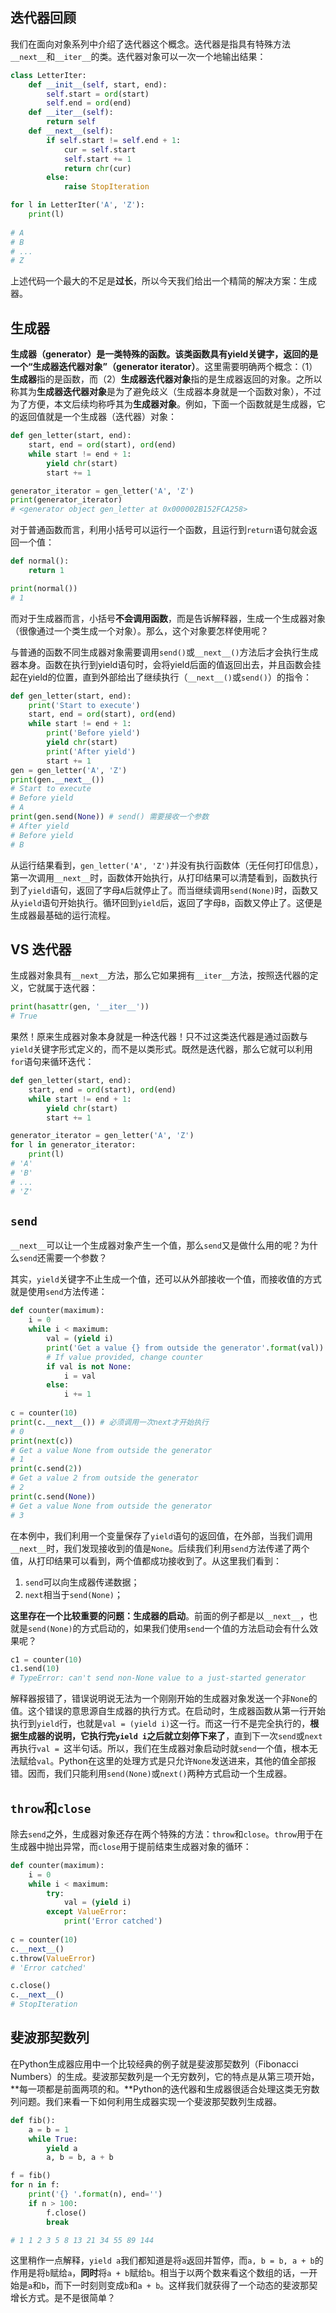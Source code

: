 ## 迭代器回顾

我们在面向对象系列中介绍了迭代器这个概念。迭代器是指具有特殊方法`__next__`和`__iter__`的类。迭代器对象可以一次一个地输出结果：

```python
class LetterIter:
    def __init__(self, start, end):
        self.start = ord(start)
        self.end = ord(end)
    def __iter__(self):
        return self
    def __next__(self):
        if self.start != self.end + 1:
            cur = self.start
            self.start += 1
            return chr(cur)
        else:
            raise StopIteration

for l in LetterIter('A', 'Z'):
    print(l)
    
# A
# B
# ...
# Z
```

上述代码一个最大的不足是**过长**，所以今天我们给出一个精简的解决方案：生成器。

## 生成器
**生成器（generator）**是一类特殊的函数。该类函数**具有yield关键字，返回的是一个“生成器迭代器对象”（generator iterator）**。这里需要明确两个概念：（1） **生成器**指的是函数，而（2）**生成器迭代器对象**指的是生成器返回的对象。之所以称其为**生成器迭代器对象**是为了避免歧义（生成器本身就是一个函数对象），不过为了方便，本文后续均称呼其为**生成器对象**。例如，下面一个函数就是生成器，它的返回值就是一个生成器（迭代器）对象：

```python
def gen_letter(start, end):
    start, end = ord(start), ord(end)
    while start != end + 1:
        yield chr(start)
        start += 1

generator_iterator = gen_letter('A', 'Z')
print(generator_iterator)
# <generator object gen_letter at 0x000002B152FCA258>
```

对于普通函数而言，利用小括号可以运行一个函数，且运行到`return`语句就会返回一个值：

```python
def normal():
    return 1

print(normal())
# 1
```

而对于生成器而言，小括号**不会调用函数**，而是告诉解释器，生成一个生成器对象（很像通过一个类生成一个对象）。那么，这个对象要怎样使用呢？

与普通的函数不同生成器对象需要调用`send()`或`__next__()`方法后才会执行生成器本身。函数在执行到yield语句时，会将yield后面的值返回出去，并且函数会挂起在yield的位置，直到外部给出了继续执行（`__next__()`或`send()`）的指令：

```python
def gen_letter(start, end):
    print('Start to execute')
    start, end = ord(start), ord(end)
    while start != end + 1:
        print('Before yield')
        yield chr(start)
        print('After yield')
        start += 1
gen = gen_letter('A', 'Z')
print(gen.__next__())
# Start to execute
# Before yield
# A
print(gen.send(None)) # send() 需要接收一个参数
# After yield
# Before yield
# B
```

从运行结果看到，`gen_letter('A', 'Z')`并没有执行函数体（无任何打印信息），第一次调用`__next__`时，函数体开始执行，从打印结果可以清楚看到，函数执行到了`yield`语句，返回了字母`A`后就停止了。而当继续调用`send(None)`时，函数又从`yield`语句开始执行。循环回到`yield`后，返回了字母`B`，函数又停止了。这便是生成器最基础的运行流程。

## VS 迭代器

生成器对象具有`__next__`方法，那么它如果拥有`__iter__`方法，按照迭代器的定义，它就属于迭代器：

```python
print(hasattr(gen, '__iter__'))
# True
```

果然！原来生成器对象本身就是一种迭代器！只不过这类迭代器是通过函数与`yield`关键字形式定义的，而不是以类形式。既然是迭代器，那么它就可以利用`for`语句来循环迭代：

```python
def gen_letter(start, end):
    start, end = ord(start), ord(end)
    while start != end + 1:
        yield chr(start)
        start += 1

generator_iterator = gen_letter('A', 'Z')
for l in generator_iterator:
    print(l)
# 'A'
# 'B'
# ...
# 'Z'
```

## `send`

`__next__`可以让一个生成器对象产生一个值，那么`send`又是做什么用的呢？为什么`send`还需要一个参数？

其实，`yield`关键字不止生成一个值，还可以从外部接收一个值，而接收值的方式就是使用`send`方法传递：

```python
def counter(maximum):
    i = 0
    while i < maximum:
        val = (yield i)
        print('Get a value {} from outside the generator'.format(val))
        # If value provided, change counter
        if val is not None:
            i = val
        else:
            i += 1
            
c = counter(10)
print(c.__next__()) # 必须调用一次next才开始执行
# 0
print(next(c))
# Get a value None from outside the generator
# 1
print(c.send(2))
# Get a value 2 from outside the generator
# 2
print(c.send(None))
# Get a value None from outside the generator
# 3
```

在本例中，我们利用一个变量保存了`yield`语句的返回值，在外部，当我们调用`__next__`时，我们发现接收到的值是`None`。后续我们利用`send`方法传递了两个值，从打印结果可以看到，两个值都成功接收到了。从这里我们看到：

1. `send`可以向生成器传递数据；
2. `next`相当于`send(None)`；

**这里存在一个比较重要的问题：生成器的启动**。前面的例子都是以`__next__`，也就是`send(None)`的方式启动的，如果我们使用`send`一个值的方法启动会有什么效果呢？

```python
c1 = counter(10)
c1.send(10)
# TypeError: can't send non-None value to a just-started generator
```

解释器报错了，错误说明说无法为一个刚刚开始的生成器对象发送一个非`None`的值。这个错误的意思源自生成器的执行方式。在启动时，生成器函数从第一行开始执行到`yield`行，也就是`val = (yield i)`这一行。而这一行不是完全执行的，**根据生成器的说明，它执行完`yield i`之后就立刻停下来了**，直到下一次`send`或`next`再执行`val = `这半句话。所以，我们在生成器对象启动时就`send`一个值，根本无法赋给`val`。Python在这里的处理方式是只允许`None`发送进来，其他的值全部报错。因而，我们只能利用`send(None)`或`next()`两种方式启动一个生成器。

## `throw`和`close`

除去`send`之外，生成器对象还存在两个特殊的方法：`throw`和`close`。`throw`用于在生成器中抛出异常，而`close`用于提前结束生成器对象的循环：

```python
def counter(maximum):
    i = 0
    while i < maximum:
        try:
            val = (yield i)
        except ValueError:
            print('Error catched')
            
c = counter(10)
c.__next__()
c.throw(ValueError)
# 'Error catched'

c.close()
c.__next__()
# StopIteration
```

## 斐波那契数列

在Python生成器应用中一个比较经典的例子就是斐波那契数列（Fibonacci Numbers）的生成。斐波那契数列是一个无穷数列，它的特点是从第三项开始，**每一项都是前面两项的和。**Python的迭代器和生成器很适合处理这类无穷数列问题。我们来看一下如何利用生成器实现一个斐波那契数列生成器。

```python
def fib():
    a = b = 1
    while True:
        yield a
        a, b = b, a + b

f = fib()
for n in f:
    print('{} '.format(n), end='')
    if n > 100:
        f.close()
        break

# 1 1 2 3 5 8 13 21 34 55 89 144
```

这里稍作一点解释，`yield a`我们都知道是将`a`返回并暂停，而`a, b = b, a + b`的作用是将`b`赋给`a`，**同时**将`a + b`赋给`b`。相当于以两个数来看这个数组的话，一开始是`a`和`b`，而下一时刻则变成`b`和`a + b`。这样我们就获得了一个动态的斐波那契增长方式。是不是很简单？
